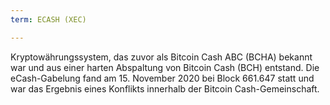 ```yaml
---
term: ECASH (XEC)

---
```

Kryptowährungssystem, das zuvor als Bitcoin Cash ABC (BCHA) bekannt war und aus einer harten Abspaltung von Bitcoin Cash (BCH) entstand. Die eCash-Gabelung fand am 15. November 2020 bei Block 661.647 statt und war das Ergebnis eines Konflikts innerhalb der Bitcoin Cash-Gemeinschaft.